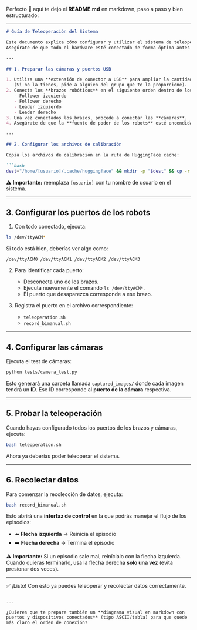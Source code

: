 Perfecto 🙌 aquí te dejo el **README.md** en markdown, paso a paso y bien estructurado:

---

````markdown
# Guía de Teleoperación del Sistema

Este documento explica cómo configurar y utilizar el sistema de teleoperación.  
Asegúrate de que todo el hardware esté conectado de forma óptima antes de comenzar.

---

## 1. Preparar las cámaras y puertos USB

1. Utiliza una **extensión de conector a USB** para ampliar la cantidad de puertos disponibles.  
   (Si no la tienes, pide a alguien del grupo que te la proporcione).
2. Conecta los **brazos robóticos** en el siguiente orden dentro de los puertos USB:
   - Follower izquierdo  
   - Follower derecho  
   - Leader izquierdo  
   - Leader derecho  
3. Una vez conectados los brazos, procede a conectar las **cámaras**.
4. Asegúrate de que la **fuente de poder de los robots** esté encendida.

---

## 2. Configurar los archivos de calibración

Copia los archivos de calibración en la ruta de HuggingFace cache:

```bash
dest="/home/[usuario]/.cache/huggingface" && mkdir -p "$dest" && cp -r calibration "$dest"
````

⚠️ **Importante:** reemplaza `[usuario]` con tu nombre de usuario en el sistema.

---

## 3. Configurar los puertos de los robots

1. Con todo conectado, ejecuta:

```bash
ls /dev/ttyACM*
```

Si todo está bien, deberías ver algo como:

```
/dev/ttyACM0 /dev/ttyACM1 /dev/ttyACM2 /dev/ttyACM3
```

2. Para identificar cada puerto:

   * Desconecta uno de los brazos.
   * Ejecuta nuevamente el comando `ls /dev/ttyACM*`.
   * El puerto que desaparezca corresponde a ese brazo.

3. Registra el puerto en el archivo correspondiente:

   * `teleoperation.sh`
   * `record_bimanual.sh`

---

## 4. Configurar las cámaras

Ejecuta el test de cámaras:

```bash
python tests/camera_test.py
```

Esto generará una carpeta llamada `captured_images/` donde cada imagen tendrá un **ID**.
Ese ID corresponde al **puerto de la cámara** respectiva.

---

## 5. Probar la teleoperación

Cuando hayas configurado todos los puertos de los brazos y cámaras, ejecuta:

```bash
bash teleoperation.sh
```

Ahora ya deberías poder teleoperar el sistema.

---

## 6. Recolectar datos

Para comenzar la recolección de datos, ejecuta:

```bash
bash record_bimanual.sh
```

Esto abrirá una **interfaz de control** en la que podrás manejar el flujo de los episodios:

* ⬅️ **Flecha izquierda** → Reinicia el episodio
* ➡️ **Flecha derecha** → Termina el episodio

⚠️ **Importante:** Si un episodio sale mal, reinícialo con la flecha izquierda.
Cuando quieras terminarlo, usa la flecha derecha **solo una vez** (evita presionar dos veces).

---

✅ ¡Listo! Con esto ya puedes teleoperar y recolectar datos correctamente.

```

---

¿Quieres que te prepare también un **diagrama visual en markdown con puertos y dispositivos conectados** (tipo ASCII/tabla) para que quede más claro el orden de conexión?
```
